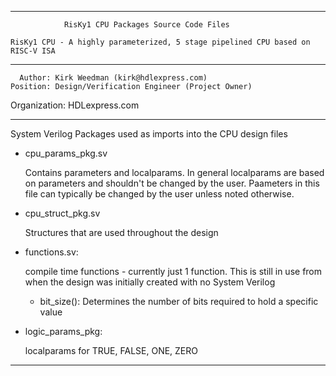 ****************************************************************************************

				RisKy1 CPU Packages Source Code Files

    RisKy1 CPU - A highly parameterized, 5 stage pipelined CPU based on RISC-V ISA
----------------------------------------------------------------------------------------

      Author: Kirk Weedman (kirk@hdlexpress.com)
    Position: Design/Verification Engineer (Project Owner)
Organization: HDLexpress.com

----------------------------------------------------------------------------------------

System Verilog Packages used as imports into the CPU design files
- cpu_params_pkg.sv

   Contains parameters and localparams. In general localparams are based on parameters and
   shouldn't be changed by the user.  Paameters in this file can typically be changed by
   the user unless noted otherwise.

- cpu_struct_pkg.sv

   Structures that are used throughout the design

- functions.sv:

   compile time functions - currently just 1 function. This is still in use
   from when the design was initially created with no System Verilog
   - bit_size(): Determines the number of bits required to hold a specific value

- logic_params_pkg:

   localparams for TRUE, FALSE, ONE, ZERO

****************************************************************************************
